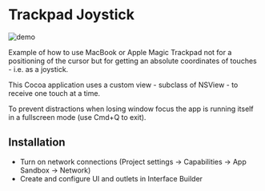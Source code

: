 # Trackpad Joystick

![demo](/demo.gif)

Example of how to use MacBook or Apple Magic Trackpad not for a positioning of the cursor but for getting an absolute coordinates of touches - i.e. as a joystick.

This Cocoa application uses a custom view - subclass of NSView - to receive one touch at a time.

To prevent distractions when losing window focus the app is running itself in a fullscreen mode (use Cmd+Q to exit).


## Installation
 - Turn on network connections (Project settings -> Capabilities -> App Sandbox -> Network)
 - Create and configure UI and outlets in Interface Builder
